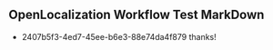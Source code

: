 ## OpenLocalization Workflow Test MarkDown
* 2407b5f3-4ed7-45ee-b6e3-88e74da4f879 thanks!

<!--HONumber=Jul16_HO3-->


